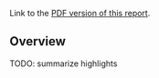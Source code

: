 Link to the [PDF version of this report](ASKE_M11Report_UA-AutoMATES-20190901.pdf).

## Overview

TODO: summarize highlights

